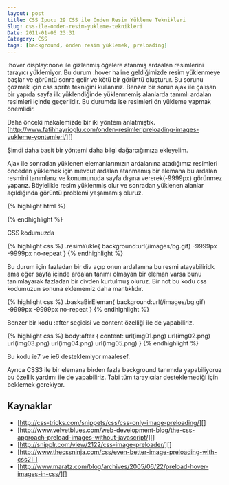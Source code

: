 ```yaml
---
layout: post
title: CSS İpucu 29 CSS ile Önden Resim Yükleme Teknikleri
Slug: css-ile-onden-resim-yukleme-teknikleri
Date: 2011-01-06 23:31
Category: CSS
tags: [background, önden resim yüklemek, preloading]
---
```


:hover display:none ile gizlenmiş öğelere atanmış ardaalan resimlerini
tarayıcı yüklemiyor. Bu durum :hover haline geldiğimizde resim
yüklenmeye başlar ve görüntü sonra gelir ve kötü bir görüntü oluşturur.
Bu sorunu çözmek için css sprite tekniğini kullanırız. Benzer bir sorun
ajax ile çalışan bir yapıda sayfa ilk yüklendiğinde yüklenmemiş
alanlarda tanımlı ardalan resimleri içinde geçerlidir. Bu durumda ise
resimleri ön yükleme yapmak önemlidir.

Daha önceki makalemizde bir iki yöntem anlatmıştık.
[http://www.fatihhayrioglu.com/onden-resimleripreloading-images-yukleme-yontemleri/][]

Şimdi daha basit bir yöntemi daha bilgi dağarcığımıza ekleyelim.

Ajax ile sonradan yüklenen elemanlarımızın ardalanına atadığımız
resimleri önceden yüklemek için mevcut ardalan atanmamış bir elemana bu
ardalan resmini tanımlarız ve konumunuda sayfa dışına vererek(-9999px)
görünmez yaparız. Böylelikle resim yüklenmiş olur ve sonradan yüklenen
alanlar açıldığında görüntü problemi yaşamamış oluruz.

{% highlight html %}
<div class="resimYukle"></div>
{% endhighlight %}

CSS kodumuzda

{% highlight css %}
.resimYukle{
	background:url(/images/bg.gif) -9999px -9999px no-repeat
}
{% endhighlight %}

Bu durum için fazladan bir div açıp onun ardalanına bu resmi
atayabiliridk ama eğer sayfa içinde ardalan tanımı olmayan bir eleman
varsa bunu tanımlayarak fazladan bir divden kurtulmuş oluruz. Bir not bu
kodu css kodumuzun sonuna eklememiz daha mantıklıdır.

{% highlight css %}
.baskaBirEleman{
	background:url(/images/bg.gif) -9999px -9999px no-repeat
}
{% endhighlight %}

Benzer bir kodu :after seçicisi ve content özelliği ile de yapabiliriz.

{% highlight css %}
body:after {
	content: url(img01.png) url(img02.png) url(img03.png) url(img04.png) url(img05.png)
}
{% endhighlight %}

Bu kodu ie7 ve ie6 desteklemiyor maalesef.

Ayrıca CSS3 ile bir elemana birden fazla background tanımıda
yapabiliyoruz bu özellik yardımı ile de yapabiliriz. Tabi tüm
tarayıcılar desteklemediği için beklemek gerekiyor.

## Kaynaklar

-   [http://css-tricks.com/snippets/css/css-only-image-preloading/][]
-   [http://www.velvetblues.com/web-development-blog/the-css-approach-preload-images-without-javascript/][]
-   [http://snipplr.com/view/2122/css-image-preloader/][]
-   [http://www.thecssninja.com/css/even-better-image-preloading-with-css2][]
-   [http://www.maratz.com/blog/archives/2005/06/22/preload-hover-images-in-css/][]

  [http://www.fatihhayrioglu.com/onden-resimleripreloading-images-yukleme-yontemleri/]: http://www.fatihhayrioglu.com/onden-resimleripreloading-images-yukleme-yontemleri/
  [http://css-tricks.com/snippets/css/css-only-image-preloading/]: http://css-tricks.com/snippets/css/css-only-image-preloading/
  [http://www.velvetblues.com/web-development-blog/the-css-approach-preload-images-without-javascript/]: http://www.velvetblues.com/web-development-blog/the-css-approach-preload-images-without-javascript/
  [http://snipplr.com/view/2122/css-image-preloader/]: http://snipplr.com/view/2122/css-image-preloader/
  [http://www.thecssninja.com/css/even-better-image-preloading-with-css2]: http://www.thecssninja.com/css/even-better-image-preloading-with-css2
  [http://www.maratz.com/blog/archives/2005/06/22/preload-hover-images-in-css/]: http://www.maratz.com/blog/archives/2005/06/22/preload-hover-images-in-css/
